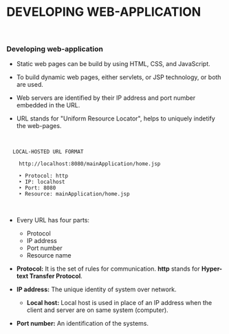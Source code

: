 # **DEVELOPING WEB-APPLICATION**

<br>

### **Developing web-application**

+ Static web pages can be build by using HTML, CSS, and JavaScript.

+ To build dynamic web pages, either servlets, or JSP technology, or both are used.

+ Web servers are identified by their IP address and port number embedded in the URL.

+ URL stands for "Uniform Resource Locator", helps to uniquely indetify the web-pages.

<br>

```
  LOCAL-HOSTED URL FORMAT

    http://localhost:8080/mainApplication/home.jsp

    ‣ Protocol: http
    ‣ IP: localhost
    ‣ Port: 8080
    ‣ Resource: mainApplication/home.jsp
```

<br>

+ Every URL has four parts:
  + Protocol
  + IP address
  + Port number
  + Resource name

+ **Protocol:** It is the set of rules for communication. **http** stands for **Hyper-text Transfer Protocol**.

+ **IP address:** The unique identity of system over network.
  
  + **Local host:** Local host is used in place of an IP address when the client and server are on same system (computer).

+ **Port number:** An identification of the systems.
